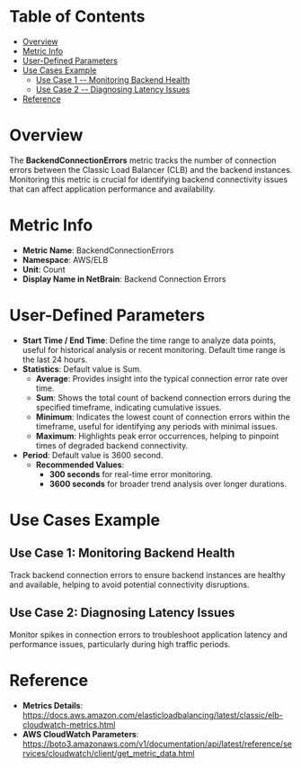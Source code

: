 # Table of Contents
- [Overview](#overview)
- [Metric Info](#metric-info)
- [User-Defined Parameters](#user-defined-parameters)
- [Use Cases Example](#example)
    - [Use Case 1 -- Monitoring Backend Health](#example-1) 
    - [Use Case 2 -- Diagnosing Latency Issues](#example-2)
- [Reference](#reference)

# Overview <a name="overview"></a>
The <b>BackendConnectionErrors</b> metric tracks the number of connection errors between the Classic Load Balancer (CLB) and the backend instances. Monitoring this metric is crucial for identifying backend connectivity issues that can affect application performance and availability.

# Metric Info <a name="metric-info"></a>
* <b>Metric Name</b>: BackendConnectionErrors
* <b>Namespace</b>: AWS/ELB
* <b>Unit</b>: Count
* <b>Display Name in NetBrain</b>: Backend Connection Errors

# User-Defined Parameters <a name="user-defined-parameters"></a>
* <b>Start Time / End Time</b>: Define the time range to analyze data points, useful for historical analysis or recent monitoring. Default time range is the last 24 hours.
* <b>Statistics</b>: Default value is Sum.
  * <b>Average</b>: Provides insight into the typical connection error rate over time.
  * <b>Sum</b>: Shows the total count of backend connection errors during the specified timeframe, indicating cumulative issues.
  * <b>Minimum</b>: Indicates the lowest count of connection errors within the timeframe, useful for identifying any periods with minimal issues.
  * <b>Maximum</b>: Highlights peak error occurrences, helping to pinpoint times of degraded backend connectivity.
* <b>Period</b>: Default value is 3600 second.
  * <b>Recommended Values</b>:
    * <b>300 seconds</b> for real-time error monitoring.
    * <b>3600 seconds</b> for broader trend analysis over longer durations.

# Use Cases Example <a name="example"></a>
## Use Case 1: Monitoring Backend Health <a name="example-1"></a>

Track backend connection errors to ensure backend instances are healthy and available, helping to avoid potential connectivity disruptions.

## Use Case 2: Diagnosing Latency Issues <a name="example-2"></a>
Monitor spikes in connection errors to troubleshoot application latency and performance issues, particularly during high traffic periods.



# Reference <a name="reference"></a>
* <b>Metrics Details</b>: https://docs.aws.amazon.com/elasticloadbalancing/latest/classic/elb-cloudwatch-metrics.html
* <b>AWS CloudWatch Parameters</b>: https://boto3.amazonaws.com/v1/documentation/api/latest/reference/services/cloudwatch/client/get_metric_data.html